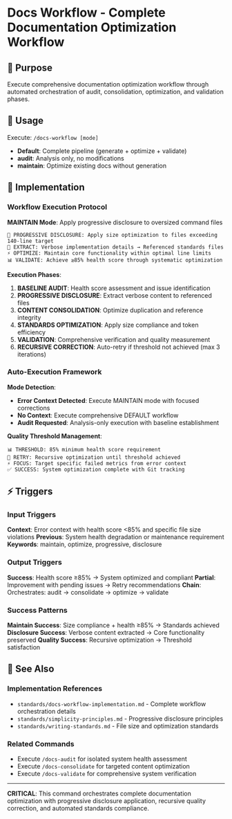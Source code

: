# Docs Workflow - Complete Documentation Optimization Workflow

## 🎯 Purpose
Execute comprehensive documentation optimization workflow through automated orchestration of audit, consolidation, optimization, and validation phases.

## 🚀 Usage
Execute: `/docs-workflow [mode]`
- **Default**: Complete pipeline (generate + optimize + validate)
- **audit**: Analysis only, no modifications
- **maintain**: Optimize existing docs without generation

## 🔧 Implementation

### Workflow Execution Protocol
**MAINTAIN Mode**: Apply progressive disclosure to oversized command files
```
🔧 PROGRESSIVE DISCLOSURE: Apply size optimization to files exceeding 140-line target
📏 EXTRACT: Verbose implementation details → Referenced standards files
⚡ OPTIMIZE: Maintain core functionality within optimal line limits
📊 VALIDATE: Achieve ≥85% health score through systematic optimization
```

**Execution Phases**:
1. **BASELINE AUDIT**: Health score assessment and issue identification
2. **PROGRESSIVE DISCLOSURE**: Extract verbose content to referenced files  
3. **CONTENT CONSOLIDATION**: Optimize duplication and reference integrity
4. **STANDARDS OPTIMIZATION**: Apply size compliance and token efficiency
5. **VALIDATION**: Comprehensive verification and quality measurement
6. **RECURSIVE CORRECTION**: Auto-retry if threshold not achieved (max 3 iterations)

### Auto-Execution Framework
**Mode Detection**:
- **Error Context Detected**: Execute MAINTAIN mode with focused corrections
- **No Context**: Execute comprehensive DEFAULT workflow
- **Audit Requested**: Analysis-only execution with baseline establishment

**Quality Threshold Management**:
```
📊 THRESHOLD: 85% minimum health score requirement
🔄 RETRY: Recursive optimization until threshold achieved
⚡ FOCUS: Target specific failed metrics from error context
✅ SUCCESS: System optimization complete with Git tracking
```

## ⚡ Triggers

### Input Triggers
**Context**: Error context with health score <85% and specific file size violations
**Previous**: System health degradation or maintenance requirement
**Keywords**: maintain, optimize, progressive, disclosure

### Output Triggers  
**Success**: Health score ≥85% → System optimized and compliant
**Partial**: Improvement with pending issues → Retry recommendations
**Chain**: Orchestrates: audit → consolidate → optimize → validate

### Success Patterns
**Maintain Success**: Size compliance + health ≥85% → Standards achieved
**Disclosure Success**: Verbose content extracted → Core functionality preserved
**Quality Success**: Recursive optimization → Threshold satisfaction

## 🔗 See Also

### Implementation References
- `standards/docs-workflow-implementation.md` - Complete workflow orchestration details
- `standards/simplicity-principles.md` - Progressive disclosure principles
- `standards/writing-standards.md` - File size and optimization standards

### Related Commands
- Execute `/docs-audit` for isolated system health assessment
- Execute `/docs-consolidate` for targeted content optimization
- Execute `/docs-validate` for comprehensive system verification

---

**CRITICAL**: This command orchestrates complete documentation optimization with progressive disclosure application, recursive quality correction, and automated standards compliance.